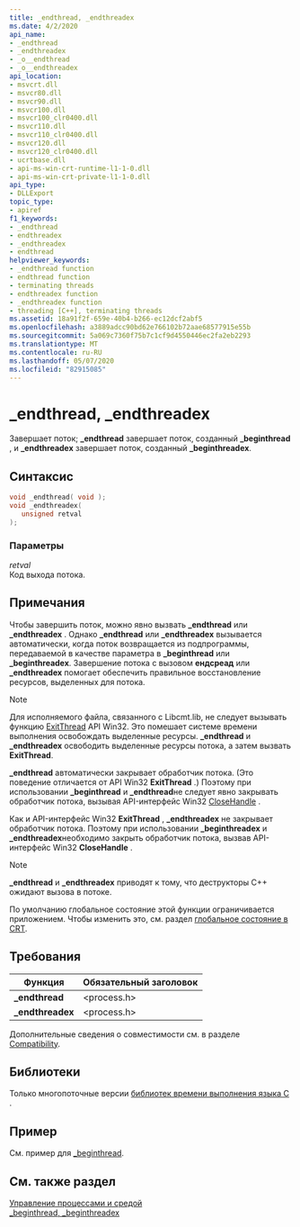 ```yaml
---
title: _endthread, _endthreadex
ms.date: 4/2/2020
api_name:
- _endthread
- _endthreadex
- _o__endthread
- _o__endthreadex
api_location:
- msvcrt.dll
- msvcr80.dll
- msvcr90.dll
- msvcr100.dll
- msvcr100_clr0400.dll
- msvcr110.dll
- msvcr110_clr0400.dll
- msvcr120.dll
- msvcr120_clr0400.dll
- ucrtbase.dll
- api-ms-win-crt-runtime-l1-1-0.dll
- api-ms-win-crt-private-l1-1-0.dll
api_type:
- DLLExport
topic_type:
- apiref
f1_keywords:
- _endthread
- endthreadex
- _endthreadex
- endthread
helpviewer_keywords:
- _endthread function
- endthread function
- terminating threads
- endthreadex function
- _endthreadex function
- threading [C++], terminating threads
ms.assetid: 18a91f2f-659e-40b4-b266-ec12dcf2abf5
ms.openlocfilehash: a3889adcc90bd62e766102b72aae68577915e55b
ms.sourcegitcommit: 5a069c7360f75b7c1cf9d4550446ec2fa2eb2293
ms.translationtype: MT
ms.contentlocale: ru-RU
ms.lasthandoff: 05/07/2020
ms.locfileid: "82915085"
---
```

# <a name="_endthread-_endthreadex"></a>_endthread, _endthreadex

Завершает поток; **_endthread** завершает поток, созданный **_beginthread** , и **_endthreadex** завершает поток, созданный **_beginthreadex**.

## <a name="syntax"></a>Синтаксис

```C
void _endthread( void );
void _endthreadex(
   unsigned retval
);
```

### <a name="parameters"></a>Параметры

*retval*<br/>
Код выхода потока.

## <a name="remarks"></a>Примечания

Чтобы завершить поток, можно явно вызвать **_endthread** или **_endthreadex** . Однако **_endthread** или **_endthreadex** вызывается автоматически, когда поток возвращается из подпрограммы, передаваемой в качестве параметра в **_beginthread** или **_beginthreadex**. Завершение потока с вызовом **ендсреад** или **_endthreadex** помогает обеспечить правильное восстановление ресурсов, выделенных для потока.

> [!NOTE]
> Для исполняемого файла, связанного с Libcmt.lib, не следует вызывать функцию [ExitThread](/windows/win32/api/processthreadsapi/nf-processthreadsapi-exitthread) API Win32. Это помешает системе времени выполнения освобождать выделенные ресурсы. **_endthread** и **_endthreadex** освободить выделенные ресурсы потока, а затем вызвать **ExitThread**.

**_endthread** автоматически закрывает обработчик потока. (Это поведение отличается от API Win32 **ExitThread** .) Поэтому при использовании **_beginthread** и **_endthread**не следует явно закрывать обработчик потока, вызывая API-интерфейс Win32 [CloseHandle](/windows/win32/api/handleapi/nf-handleapi-closehandle) .

Как и API-интерфейс Win32 **ExitThread** , **_endthreadex** не закрывает обработчик потока. Поэтому при использовании **_beginthreadex** и **_endthreadex**необходимо закрыть обработчик потока, вызвав API-интерфейс Win32 **CloseHandle** .

> [!NOTE]
> **_endthread** и **_endthreadex** приводят к тому, что деструкторы C++ ожидают вызова в потоке.

По умолчанию глобальное состояние этой функции ограничивается приложением. Чтобы изменить это, см. раздел [глобальное состояние в CRT](../global-state.md).

## <a name="requirements"></a>Требования

|Функция|Обязательный заголовок|
|--------------|---------------------|
|**_endthread**|\<process.h>|
|**_endthreadex**|\<process.h>|

Дополнительные сведения о совместимости см. в разделе [Compatibility](../../c-runtime-library/compatibility.md).

## <a name="libraries"></a>Библиотеки

Только многопоточные версии [библиотек времени выполнения языка C](../../c-runtime-library/crt-library-features.md) .

## <a name="example"></a>Пример

См. пример для [_beginthread](beginthread-beginthreadex.md).

## <a name="see-also"></a>См. также раздел

[Управление процессами и средой](../../c-runtime-library/process-and-environment-control.md)<br/>
[_beginthread, _beginthreadex](beginthread-beginthreadex.md)<br/>
